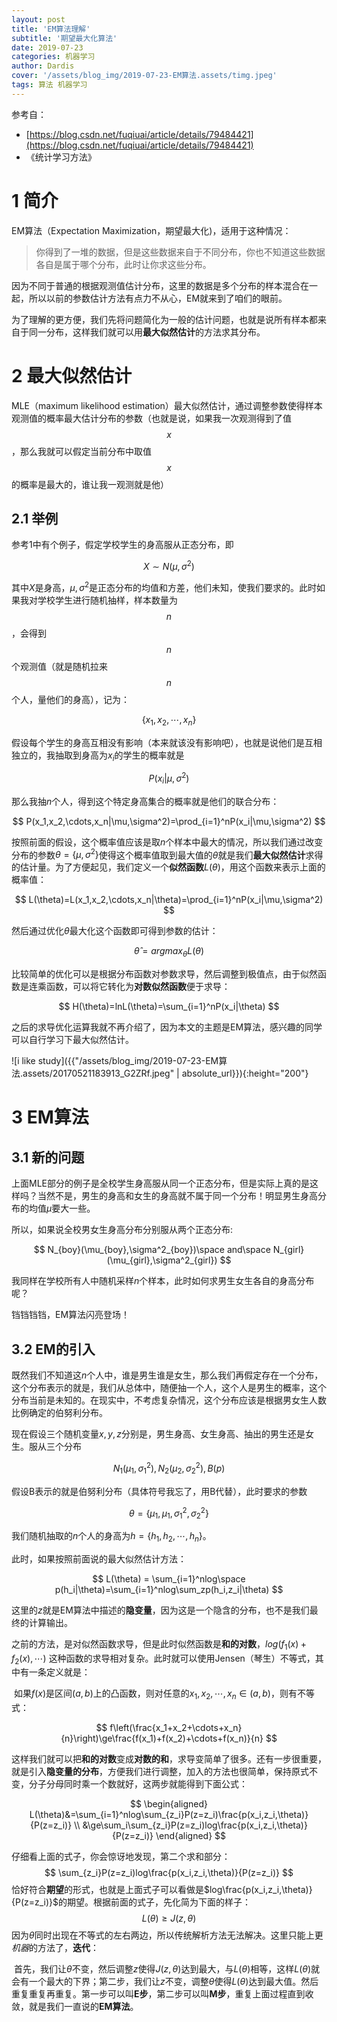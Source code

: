 ```yaml
---
layout: post
title: 'EM算法理解'
subtitle: '期望最大化算法'
date: 2019-07-23
categories: 机器学习
author: Dardis
cover: '/assets/blog_img/2019-07-23-EM算法.assets/timg.jpeg'
tags: 算法 机器学习
---
```




参考自：

- [https://blog.csdn.net/fuqiuai/article/details/79484421](https://blog.csdn.net/fuqiuai/article/details/79484421)
- 《统计学习方法》

# 1 简介

EM算法（Expectation Maximization，期望最大化)，适用于这种情况：

> ​	你得到了一堆的数据，但是这些数据来自于不同分布，你也不知道这些数据各自是属于哪个分布，此时让你求这些分布。

因为不同于普通的根据观测值估计分布，这里的数据是多个分布的样本混合在一起，所以以前的参数估计方法有点力不从心，EM就来到了咱们的眼前。

为了理解的更方便，我们先将问题简化为一般的估计问题，也就是说所有样本都来自于同一分布，这样我们就可以用**最大似然估计**的方法求其分布。

# 2 最大似然估计

MLE（maximum likelihood estimation）最大似然估计，通过调整参数使得样本观测值的概率最大估计分布的参数（也就是说，如果我一次观测得到了值$$x$$，那么我就可以假定当前分布中取值$$x$$的概率是最大的，谁让我一观测就是他）

## 2.1 举例

参考1中有个例子，假定学校学生的身高服从正态分布，即

$$
X\sim N(\mu, \sigma^2)
$$

其中$X$是身高，$\mu, \sigma^2$是正态分布的均值和方差，他们未知，使我们要求的。此时如果我对学校学生进行随机抽样，样本数量为$$n$$，会得到$$n$$个观测值（就是随机拉来$$n$$个人，量他们的身高），记为：

$$
\{x_1, x_2, \cdots , x_n\}
$$

假设每个学生的身高互相没有影响（本来就该没有影响吧），也就是说他们是互相独立的，我抽取到身高为$x_i$的学生的概率就是

$$
P(x_i |\mu,\sigma^2)
$$

那么我抽$n$个人，得到这个特定身高集合的概率就是他们的联合分布：

$$
P(x_1,x_2,\cdots,x_n|\mu,\sigma^2)=\prod_{i=1}^nP(x_i|\mu,\sigma^2)
$$

按照前面的假设，这个概率值应该是取$n$个样本中最大的情况，所以我们通过改变分布的参数$\theta=\{\mu,\sigma^2\}$使得这个概率值取到最大值的$\hat{\theta}$就是我们**最大似然估计**求得的估计量。为了方便起见，我们定义一个**似然函数**$L(\theta)$，用这个函数来表示上面的概率值：

$$
L(\theta)=L(x_1,x_2,\cdots,x_n|\theta)=\prod_{i=1}^nP(x_i|\mu,\sigma^2)
$$

然后通过优化$\theta$最大化这个函数即可得到参数的估计：

$$
\hat\theta=argmax_\theta L(\theta)
$$

比较简单的优化可以是根据分布函数对参数求导，然后调整到极值点，由于似然函数是连乘函数，可以将它转化为**对数似然函数**便于求导：

$$
H(\theta)=lnL(\theta)=\sum_{i=1}^nP(x_i|\theta)
$$

之后的求导优化运算我就不再介绍了，因为本文的主题是EM算法，感兴趣的同学可以自行学习下最大似然估计。

![i like study]({{"/assets/blog_img/2019-07-23-EM算法.assets/20170521183913_G2ZRf.jpeg" | absolute_url}}){:height="200"}


# 3 EM算法

## 3.1 新的问题

上面MLE部分的例子是全校学生身高服从同一个正态分布，但是实际上真的是这样吗？当然不是，男生的身高和女生的身高就不属于同一个分布！明显男生身高分布的均值$\mu$要大一些。

所以，如果说全校男女生身高分布分别服从两个正态分布:

$$
N_{boy}(\mu_{boy},\sigma^2_{boy})\space and\space N_{girl}(\mu_{girl},\sigma^2_{girl})
$$

我同样在学校所有人中随机采样$n$个样本，此时如何求男生女生各自的身高分布呢？

铛铛铛铛，EM算法闪亮登场！

## 3.2 EM的引入

既然我们不知道这$n$个人中，谁是男生谁是女生，那么我们再假定存在一个分布，这个分布表示的就是，我们从总体中，随便抽一个人，这个人是男生的概率，这个分布当前是未知的。在现实中，不考虑复杂情况，这个分布应该是根据男女生人数比例确定的伯努利分布。

现在假设三个随机变量$x,y,z$分别是，男生身高、女生身高、抽出的男生还是女生。服从三个分布

$$
N_1(\mu_1,\sigma^2_1),N_2(\mu_2,\sigma^2_2),B(p)
$$

假设B表示的就是伯努利分布（具体符号我忘了，用B代替），此时要求的参数

$$
\theta=\{\mu_1,\mu_1,\sigma_1^2,\sigma_2^2\}
$$

我们随机抽取的$n$个人的身高为$h=\{h_1,h_2,\cdots,h_n\}$。

此时，如果按照前面说的最大似然估计方法：

$$
L(\theta) = \sum_{i=1}^nlog\space p(h_i|\theta)=\sum_{i=1}^nlog\sum_zp(h_i,z_i|\theta)
$$

这里的$z$就是EM算法中描述的**隐变量**，因为这是一个隐含的分布，也不是我们最终的计算输出。

之前的方法，是对似然函数求导，但是此时似然函数是**和的对数**，$log(f_1(x)+f_2(x),\cdots)$ 这种函数的求导相对复杂。此时就可以使用Jensen（琴生）不等式，其中有一条定义就是：

​	如果$f(x)$是区间$(a,b)$上的凸函数，则对任意的$x_1,x_2,\cdots,x_n\in(a,b)$，则有不等式：

$$
f\left(\frac{x_1+x_2+\cdots+x_n}{n}\right)\ge\frac{f(x_1)+f(x_2)+\cdots+f(x_n)}{n}
$$

这样我们就可以把**和的对数**变成**对数的和**，求导变简单了很多。还有一步很重要，就是引入**隐变量的分布**，方便我们进行调整，加入的方法也很简单，保持原式不变，分子分母同时乘一个数就好，这两步就能得到下面公式：

$$
\begin{aligned}
L(\theta)&=\sum_{i=1}^nlog\sum_{z_i}P(z=z_i)\frac{p(x_i,z_i,\theta)}{P(z=z_i)} \\ &\ge\sum_i\sum_{z_i}P(z=z_i)log\frac{p(x_i,z_i,\theta)}{P(z=z_i)}
\end{aligned}
$$

仔细看上面的式子，你会惊讶地发现，第二个求和部分：
$$
\sum_{z_i}P(z=z_i)log\frac{p(x_i,z_i,\theta)}{P(z=z_i)}
$$
恰好符合**期望**的形式，也就是上面式子可以看做是$log\frac{p(x_i,z_i,\theta)}{P(z=z_i)}$的期望。根据前面的式子，先化简为下面的样子：
$$
L(\theta)\ge J(z,\theta)
$$
因为$\theta$同时出现在不等式的左右两边，所以传统解析方法无法解决。这里只能上更*机器*的方法了，**迭代**：

​	首先，我们让$\theta$不变，然后调整$z$使得$J(z,\theta)$达到最大，与$L(\theta)$相等，这样$L(\theta)$就会有一个最大的下界；第二步，我们让$z$不变，调整$\theta$使得$L(\theta)$达到最大值。然后重复重复再重复。第一步可以叫**E步**，第二步可以叫**M步**，重复上面过程直到收敛，就是我们一直说的**EM算法​**。